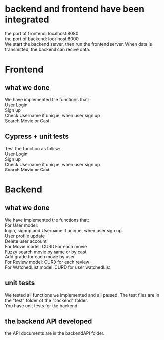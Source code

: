 # backend and frontend have been integrated
the port of frontend: localhost:8080  
the port of backend: localhost:8000  
We start the backend server, then run the frontend server. When data is transmitted, the backend can recive data.

# Frontend
## what we done
We have implemented the functions that:  
User Login  
Sign up  
Check Username if unique, when user sign up  
Search Movie or Cast  
## Cypress + unit tests
Test the function as follow:  
User Login  
Sign up  
Check Username if unique, when user sign up  
Search Movie or Cast  
# Backend
## what we done
We have implemented the functions that:  
For User model:  
login, signup and Username if unique, when user sign up  
User profile update  
Delete user account  
For Movie model:
CURD For each movie  
Fuzzy search movie by name or by cast  
Add grade for each movie by user  
For Review model:
CURD for each review  
For WatchedList model:
CURD for user watchedList  
## unit tests
We tested all functions we implemented and all passed. The test files are in the "test" folder of the "backend" folder.  
You have unit tests for the backend  
## the backend API developed
the API documents are in the backendAPI folder.

